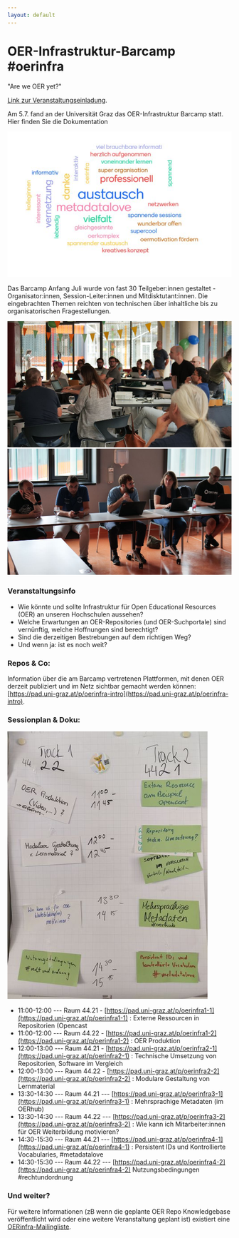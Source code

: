 ```yaml
---
layout: default
---
```

# OER-Infrastruktur-Barcamp #oerinfra
"Are we OER yet?"

[Link zur Veranstaltungseinladung](./invite.html).

Am 5.7. fand an der Universität Graz das OER-Infrastruktur Barcamp statt. Hier finden Sie die Dokumentation

![OER-Infrastruktur-Barcamp-Tagcloud](images/tagcloud.jpg)

Das Barcamp Anfang Juli wurde von fast 30 Teilgeber:innen gestaltet -  Organisator:innen, Session-Leiter:innen und Mitdisktutant:innen. Die eingebrachten Themen reichten von technischen über inhaltliche bis zu organisatorischen Fragestellungen. 

![OER-Infrastruktur-Foto1](images/P1002398.JPG)
![OER-Infrastruktur-Foto2](images/oer1002449.JPG)

### Veranstaltungsinfo
* Wie könnte und sollte Infrastruktur für Open Educational Resources (OER) an unseren Hochschulen aussehen?
* Welche Erwartungen an OER-Repositories (und OER-Suchportale) sind vernünftig, welche Hoffnungen sind berechtigt?
* Sind die derzeitigen Bestrebungen auf dem richtigen Weg?
* Und wenn ja: ist es noch weit?

### Repos & Co: 
Information über die am Barcamp vertretenen Plattformen, mit denen OER derzeit publiziert und im Netz sichtbar gemacht werden können: 
[https://pad.uni-graz.at/p/oerinfra-intro](https://pad.uni-graz.at/p/oerinfra-intro).

### Sessionplan & Doku: 
![OER-Infrastruktur-Barcamp-Sessionplan](images/sessionlist.jpg)

* 11:00-12:00 --- Raum 44.21 - [https://pad.uni-graz.at/p/oerinfra1-1](https://pad.uni-graz.at/p/oerinfra1-1) : 
Externe Ressourcen in Repositorien (Opencast
* 11:00-12:00 --- Raum 44.22 - [https://pad.uni-graz.at/p/oerinfra1-2](https://pad.uni-graz.at/p/oerinfra1-2) : 
OER Produktion
* 12:00-13:00 --- Raum 44.21 - [https://pad.uni-graz.at/p/oerinfra2-1](https://pad.uni-graz.at/p/oerinfra2-1) : 
Technische Umsetzung von Repositorien, Software im Vergleich
* 12:00-13:00 --- Raum 44.22 - [https://pad.uni-graz.at/p/oerinfra2-2](https://pad.uni-graz.at/p/oerinfra2-2) : 
Modulare Gestaltung von Lernmaterial 
* 13:30-14:30 --- Raum 44.21 --- [https://pad.uni-graz.at/p/oerinfra3-1](https://pad.uni-graz.at/p/oerinfra3-1) :
Mehrsprachige Metadaten (im OERhub) 
* 13:30-14:30 --- Raum 44.22 --- [https://pad.uni-graz.at/p/oerinfra3-2](https://pad.uni-graz.at/p/oerinfra3-2) : 
Wie kann ich Mitarbeiter:innen für OER Weiterbildung motivieren? 
* 14:30-15:30 --- Raum 44.21 --- [https://pad.uni-graz.at/p/oerinfra4-1](https://pad.uni-graz.at/p/oerinfra4-1) : 
Persistent IDs und Kontrollierte Vocabularies, #metadatalove
* 14:30-15:30 --- Raum 44.22 --- [https://pad.uni-graz.at/p/oerinfra4-2](https://pad.uni-graz.at/p/oerinfra4-2) 
Nutzungsbedingungen #rechtundordnung 

### Und weiter? 
Für weitere Informationen (zB wenn die geplante OER Repo Knowledgebase veröffentlicht wird oder eine weitere Veranstaltung geplant ist) existiert eine [OERinfra-Mailingliste](mailto:oer@uibk.ac.at).
